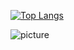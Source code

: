 [![Top Langs](https://github-readme-stats.vercel.app/api/top-langs/?username=jiluu&layout=compact)](https://github.com/anuraghazra/github-readme-stats) 

![picture](https://raw.githubusercontent.com/saadeghi/saadeghi/master/dino.gif)


